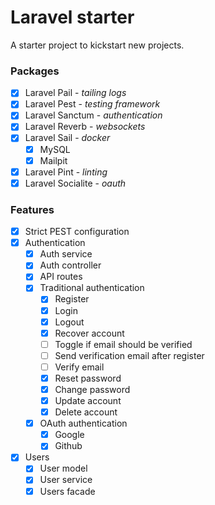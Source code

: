 # Laravel starter

A starter project to kickstart new projects.

### Packages

- [x] Laravel Pail          - _tailing logs_
- [x] Laravel Pest          - _testing framework_
- [x] Laravel Sanctum       - _authentication_
- [x] Laravel Reverb        - _websockets_
- [x] Laravel Sail          - _docker_
    - [x] MySQL
    - [x] Mailpit
- [x] Laravel Pint          - _linting_
- [x] Laravel Socialite     - _oauth_

### Features

- [x] Strict PEST configuration
- [x] Authentication
    - [x] Auth service
    - [x] Auth controller
    - [x] API routes
    - [x] Traditional authentication
        - [x] Register
        - [x] Login
        - [x] Logout
        - [x] Recover account
        - [ ] Toggle if email should be verified
        - [ ] Send verification email after register
        - [ ] Verify email
        - [x] Reset password
        - [x] Change password
        - [x] Update account
        - [x] Delete account
    - [x] OAuth authentication
        - [x] Google
        - [x] Github
- [x] Users
    - [x] User model
    - [x] User service
    - [x] Users facade
